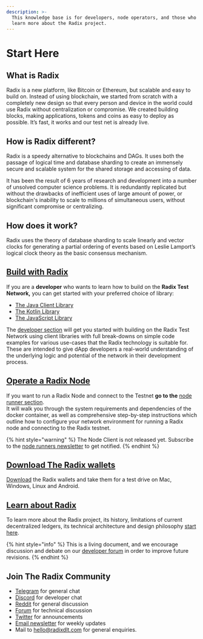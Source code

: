 ```yaml
---
description: >-
  This knowledge base is for developers, node operators, and those who want to
  learn more about the Radix project.
---
```


# Start Here

## **What is Radix**

Radix is a new platform, like Bitcoin or Ethereum, but scalable and easy to build on. Instead of using blockchain, we started from scratch with a completely new design so that every person and device in the world could use Radix without centralization or compromise. We created building blocks, making applications, tokens and coins as easy to deploy as possible. It’s fast, it works and our test net is already live.

## **How is Radix different?**

Radix is a speedy alternative to blockchains and DAGs. It uses both the passage of logical time and database sharding to create an immensely secure and scalable system for the shared storage and accessing of data.

It has been the result of 6 years of research and development into a number of unsolved computer science problems. It is redundantly replicated but without the drawbacks of inefficient uses of large amount of power, or blockchain's inability to scale to millions of simultaneous users, without significant compromise or centralizing.

## How does it work?

Radix uses the theory of database sharding to scale linearly and vector clocks for generating a partial ordering of events based on Leslie Lamport’s logical clock theory as the basic consensus mechanism. 

## [Build with Radix](developer/live-platform-overview.md)

If you are a **developer** who wants to learn how to build on the **Radix Test Network,** you can get started with your preferred choice of library:

* [The Java Client Library](developer/java-client-library-guide/)
* [The Kotlin Library](developer/kotlin-client-library-guide/)
* [The JavaScript Library](developer/javascript-client-library-guide/quick-start.md)

The [developer section](developer/live-platform-overview.md) will get you started with building on the Radix Test Network using client libraries with full break-downs on simple code examples for various use-cases that the Radix technology is suitable for. These are intended to give dApp developers a real-world understanding of the underlying logic and potential of the network in their development process.

## [Operate a Radix Node](node-runners/start/)

If you want to run a Radix Node and connect to the Testnet **go to the** [node runner section](node-runners/start/).  
It will walk you through the system requirements and dependencies of the docker container, as well as comprehensive step-by-step instructions which outline how to configure your network environment for running a Radix node and connecting to the Radix testnet. 

{% hint style="warning" %}
The Node Client is not released yet. Subscribe to the [node runners newsletter](https://radixdlt.typeform.com/to/TGOduF) to get notified.
{% endhint %}

## [Download The Radix wallets](https://www.radixdlt.com/wallet)

[Download](https://www.radixdlt.com/wallet) the Radix wallets and take them for a test drive on Mac, Windows, Linux and Android.

## [Learn about Radix](learn/platform/)

To  learn more about the Radix project, its history, limitations of current decentralized ledgers, its technical architecture and design philosophy [start here](learn/platform/).

{% hint style="info" %}
This is a living document, and we encourage discussion and debate on our [developer forum](https://forum.radixdlt.com/c/site-feedback) in order to improve future revisions.
{% endhint %}

## Join The Radix Community <a id="join-the-radix-community"></a>

* [Telegram](https://t.me/radixdlt) for general chat
* ​[Discord](https://discord.gg/7Q7HSZZ) for developer chat
* ​[Reddit](https://reddit.com/r/radix) for general discussion
* [Forum](https://forum.radixdlt.com) for technical discussion
* ​[Twitter](https://twitter.com/radixdlt) for announcements
* ​[Email newsletter](https://radixdlt.typeform.com/to/nyKvMV) for weekly updates
* Mail to [hello@radixdlt.com](mailto:info@radixdlt.com) for general enquiries.



